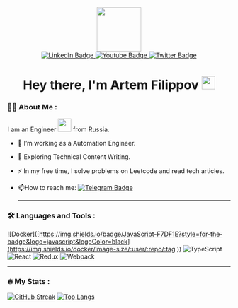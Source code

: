 <div id="header" align="center">
  <img src="https://media.giphy.com/media/v1.Y2lkPTc5MGI3NjExeXV0aXJ3Y3lnd3N2Z3g4YThuamVxZ2lsMDZ2ZGh5NGNxbHl6b3htdCZlcD12MV9pbnRlcm5hbF9naWZfYnlfaWQmY3Q9cw/M9gbBd9nbDrOTu1Mqx/giphy.gif" width="100"/>
   <div  id="badges"> 
  <a href="your-linkedin-URL">
    <img src="https://img.shields.io/badge/LinkedIn-blue?style=for-the-badge&logo=linkedin&logoColor=white" alt="LinkedIn Badge"/>
  </a>
  <a href="your-youtube-URL">
    <img src="https://img.shields.io/badge/YouTube-red?style=for-the-badge&logo=youtube&logoColor=white" alt="Youtube Badge"/>
  </a>
  <a href="your-twitter-URL">
    <img src="https://img.shields.io/badge/Twitter-blue?style=for-the-badge&logo=twitter&logoColor=white" alt="Twitter Badge"/>
  </a>
</div>
  <img src="https://komarev.com/ghpvc/?username=Sorax-dev&style=flat-square&color=blue" alt=""/>
  <h1>
  Hey there, I'm Artem Filippov
  <img src="https://media.giphy.com/media/hvRJCLFzcasrR4ia7z/giphy.gif" width="30px"/>
</h1>
</div>

### :woman_technologist: About Me :

I am an Engineer <img src="https://media.giphy.com/media/WUlplcMpOCEmTGBtBW/giphy.gif" width="30"> from Russia.

- :telescope: I’m working as a Automation Engineer.

- :seedling: Exploring Technical Content Writing.

- :zap: In my free time, I solve problems on Leetcode and read tech articles.

- :mailbox:How to reach me: [![Telegram Badge](https://img.shields.io/badge/-RaygordNox-blue?style=flat&logo=Telegram&logoColor=white)](t.me/RaygordNox)

  ---

### :hammer_and_wrench: Languages and Tools :
![Docker]([https://img.shields.io/badge/JavaScript-F7DF1E?style=for-the-badge&logo=javascript&logoColor=black](https://img.shields.io/docker/image-size/:user/:repo/:tag
))
![TypeScript](https://img.shields.io/badge/TypeSctipt-316192?style=for-the-badge&logo=typescript&logoColor=white)
![React](https://img.shields.io/badge/react-%2320232a.svg?style=for-the-badge&logo=react&logoColor=%2361DAFB)
![Redux](https://img.shields.io/badge/redux-%23593d88.svg?style=for-the-badge&logo=redux&logoColor=white)
![Webpack](https://img.shields.io/badge/webpack-%238DD6F9.svg?style=for-the-badge&logo=webpack&logoColor=black)

---

### :fire: My Stats :

[![GitHub Streak](https://github-readme-streak-stats.herokuapp.com?user=Sorax-dev&theme=dark)](https://git.io/streak-stats)
[![Top Langs](https://github-readme-stats.vercel.app/api/top-langs/?username=Sorax-dev&layout=compact&theme=vision-friendly-dark)](https://github.com/anuraghazra/github-readme-stats)
